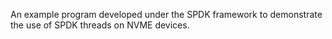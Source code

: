 An example program developed under the SPDK framework to demonstrate the use of SPDK threads on NVME devices.
